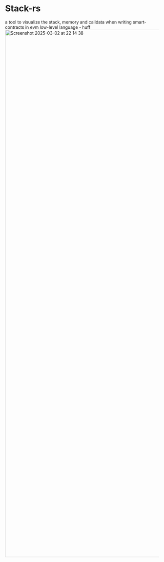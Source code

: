 # Stack-rs
a tool to visualize the stack, memory and calldata when writing smart-contracts in evm low-level language - huff
<img width="1728" alt="Screenshot 2025-03-02 at 22 14 38" src="https://github.com/user-attachments/assets/313632d2-5b73-4b3e-a651-7045417d1be7" />
